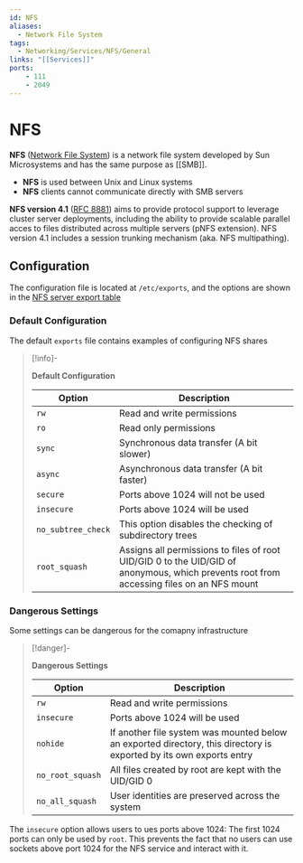 ```yaml
---
id: NFS
aliases:
  - Network File System
tags:
  - Networking/Services/NFS/General
links: "[[Services]]"
ports:
    - 111
    - 2049
---
```


# NFS

**NFS** ([Network File System](https://en.wikipedia.org/wiki/Network_File_System))
is a network file system developed by Sun Microsystems and has the same purpose
as [[SMB]].

- **NFS** is used between Unix and Linux systems
- **NFS** clients cannot communicate directly with SMB servers

**NFS version 4.1** ([RFC 8881](https://datatracker.ietf.org/doc/html/rfc8881))
aims to provide protocol support to leverage cluster server deployments,
including the ability to provide scalable parallel acces to files distributed
across multiple servers (pNFS extension). NFS version 4.1 includes a session
trunking mechanism (aka. NFS multipathing).

<!-- Configuration {{{-->
## Configuration

The configuration file is located at `/etc/exports`, and the options are shown
in the [NFS server export table](https://manpages.ubuntu.com/manpages/questing/en/man5/exports.5.html)

<!-- Default Configuration {{{-->
### Default Configuration

The default `exports` file contains examples of configuring NFS shares

> [!info]-
>
> **Default Configuration**
>
>| Option             | Description
>| ------------------ | ------------------------------------------------------- |
>| `rw`               | Read and write permissions                              |
>| `ro`               | Read only permissions                                   |
>| `sync`             | Synchronous data transfer (A bit slower)                |
>| `async`            | Asynchronous data transfer (A bit faster)               |
>| `secure`           | Ports above 1024 will not be used                       |
>| `insecure`         | Ports above 1024 will be used                           |
>| `no_subtree_check` | This option disables the checking of subdirectory trees |
>| `root_squash`      | Assigns all permissions to files of root UID/GID 0 to the UID/GID of anonymous, which prevents root from accessing files on an NFS mount |

<!-- }}} -->

<!-- Dangerous Settings {{{-->
### Dangerous Settings

Some settings can be dangerous for the comapny infrastructure

> [!danger]-
>
> **Dangerous Settings**
>
>| Option           | Description                                           |
>| ---------------- | ----------------------------------------------------- |
>| `rw`             | Read and write permissions                            |
>| `insecure`       | Ports above 1024 will be used                         |
>| `nohide`         | If another file system was mounted below an exported directory, this directory is exported by its own exports entry |
>| `no_root_squash` | All files created by root are kept with the UID/GID 0 |
>| `no_all_squash`  | User identities are preserved across the system       |

The `insecure` option allows users to ues ports above 1024: The first 1024 ports
can only be used by `root`. This prevents the fact that no users can use sockets
above port 1024 for the NFS service and interact with it.
<!-- }}} -->

<!-- }}} -->

